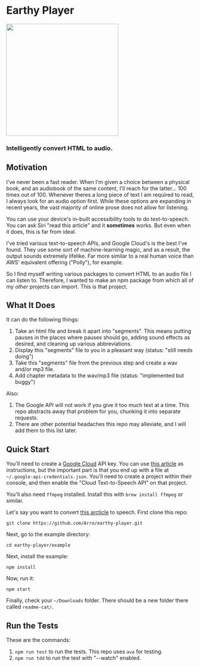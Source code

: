 # Earthy Player

<img src="https://repository-images.githubusercontent.com/287707812/2242f100-4a9f-11eb-92b5-aa7d76758c55" width=300/>

### Intelligently convert HTML to audio.

## Motivation

I've never been a fast reader. When I'm given a choice between a physical book, and an audiobook of
the same content, I'll reach for the latter... 100 times out of 100. Whenever theres a long piece of
text I am required to read, I always look for an audio option first. While these options are
expanding in recent years, the vast majority of online prose does not allow for listening.

You can use your device's in-built accessibility tools to do text-to-speech. You can ask Siri "read
this article" and it **sometimes** works. But even when it does, this is far from ideal.

I've tried various text-to-speech APIs, and Google Cloud's is the best I've found. They use some
sort of machine-learning magic, and as a result, the output sounds extremely lifelike. Far more
similar to a real human voice than AWS' equivalent offering ("Polly"), for example.

So I find myself writing various packages to convert HTML to an audio file I can listen to.
Therefore, I wanted to make an npm package from which all of my _other_ projects can import. This is
that project.

## What It Does

It can do the following things:

1. Take an html file and break it apart into "segments". This means putting pauses in the places
   where pauses should go, adding sound effects as desired, and cleaning up various abbreviations.
1. Display this "segments" file to you in a pleasant way (status: "still needs doing")
1. Take this "segments" file from the previous step and create a wav and/or mp3 file.
1. Add chapter metadata to the wav/mp3 file (status: "implemented but buggy")

Also:

1. The Google API will not work if you give it too much text at a time. This repo abstracts away
   that problem for you, chunking it into separate requests.
1. There are other potential headaches this repo may alleviate, and I will add them to this list
   later.

## Quick Start

You'll need to create a [Google Cloud](https://cloud.google.com/) API key. You can use
[this article](https://cloud.google.com/docs/authentication/getting-started) as instructions, but
the important part is that you end up with a file at `~/.google-api-credentials.json`. You'll need
to create a project within their console, and then enable the "Cloud Text-to-Speech API" on that
project.

You'll also need `ffmpeg` installed. Install this with `brew install ffmpeg` or similar.

Let's say you want to convert
[this arcticle](https://local.theonion.com/cat-seemed-perfectly-content-right-up-until-point-he-bo-1819575397)
to speech. First clone this repo:

`git clone https://github.com/Arro/earthy-player.git`

Next, go to the example directory:

`cd earthy-player/example`

Next, install the example:

`npm install`

Now, run it:

`npm start`

Finally, check your `~/Downloads` folder. There should be a new folder there called `readme-cat/`.

## Run the Tests

These are the commands:

1. `npm run test` to run the tests. This repo uses `ava` for testing.
1. `npm run tdd` to run the test with "--watch" enabled.

